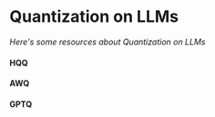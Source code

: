 # Quantization on LLMs
*Here's some resources about Quantization on LLMs*


#### HQQ

#### AWQ

#### GPTQ


